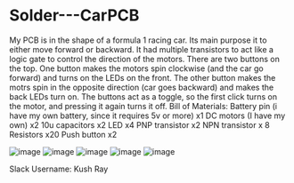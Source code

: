 # Solder---CarPCB
My PCB is in the shape of a formula 1 racing car. Its main purpose it to either move forward or backward. It had multiple transistors to act like a logic gate to control the direction of the motors. There are two buttons on the top. One button makes the motors spin clockwise (and the car go forward) and turns on the LEDs on the front. The other button makes the motrs spin in the opposite direction (car goes backward) and makes the back LEDs turn on. The buttons act as a toggle, so the first click turns on the motor, and pressing it again turns it off. 
Bill of Materials: 
Battery pin (i have my own battery, since it requires 5v or more) x1
DC motors (I have my own) x2
10u capacitors x2
LED x4
PNP transistor x2
NPN transistor x 8
Resistors x20
Push button x2

![image](https://github.com/user-attachments/assets/524b8c2c-f0a8-4cea-b48b-e38ffbea6033)
![image](https://github.com/user-attachments/assets/392a8894-13e2-4bc2-ae91-9f8cad9c879d)
![image](https://github.com/user-attachments/assets/9980506f-2cd9-4636-a268-6f4d7bf7fe95)
![image](https://github.com/user-attachments/assets/51e7bc33-785b-49bf-b378-6e706fd76354)
![image](https://github.com/user-attachments/assets/d65ffb8e-1ae3-492f-9966-eacce6747936)

Slack Username: Kush Ray
